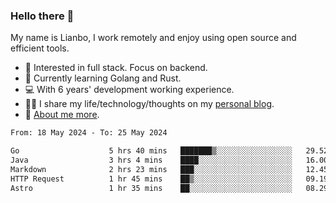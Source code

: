 ### Hello there 👋

My name is Lianbo, I work remotely and enjoy using open source and efficient tools.

- 🔭 Interested in full stack. Focus on backend.
- 🌱 Currently learning Golang and Rust.
- 💻 With 6 years' development working experience.
- ✍🏻 I share my life/technology/thoughts on my [personal blog](https://godruoyi.com).
- 👒 [About me more](https://godruoyi.com/posts/About-godruoyi).

<!--START_SECTION:waka-->

```txt
From: 18 May 2024 - To: 25 May 2024

Go                    5 hrs 40 mins   ███████▒░░░░░░░░░░░░░░░░░   29.52 %
Java                  3 hrs 4 mins    ████░░░░░░░░░░░░░░░░░░░░░   16.00 %
Markdown              2 hrs 23 mins   ███░░░░░░░░░░░░░░░░░░░░░░   12.45 %
HTTP Request          1 hr 45 mins    ██▒░░░░░░░░░░░░░░░░░░░░░░   09.19 %
Astro                 1 hr 35 mins    ██░░░░░░░░░░░░░░░░░░░░░░░   08.29 %
```

<!--END_SECTION:waka-->
